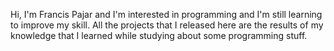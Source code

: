 Hi, I'm Francis Pajar and I'm interested in programming and I'm still learning to improve my skill. All the projects that I released here are the results of my knowledge that I learned while studying about some programming stuff.
